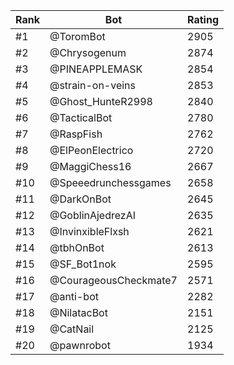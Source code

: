 Rank|Bot|Rating
---|---|---
#1|@ToromBot|2905
#2|@Chrysogenum|2874
#3|@PINEAPPLEMASK|2854
#4|@strain-on-veins|2853
#5|@Ghost_HunteR2998|2840
#6|@TacticalBot|2780
#7|@RaspFish|2762
#8|@ElPeonElectrico|2720
#9|@MaggiChess16|2667
#10|@Speeedrunchessgames|2658
#11|@DarkOnBot|2645
#12|@GoblinAjedrezAI|2635
#13|@InvinxibleFlxsh|2621
#14|@tbhOnBot|2613
#15|@SF_Bot1nok|2595
#16|@CourageousCheckmate7|2571
#17|@anti-bot|2282
#18|@NilatacBot|2151
#19|@CatNail|2125
#20|@pawnrobot|1934
